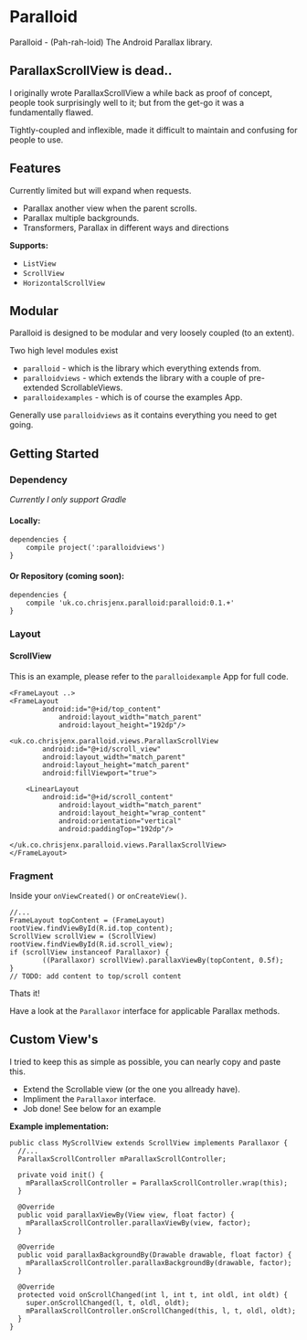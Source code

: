 Paralloid
=========

Paralloid - (Pah-rah-loid) The Android Parallax library.

ParallaxScrollView is dead..
----------------------------

I originally wrote ParallaxScrollView a while back as proof of concept, people took surprisingly well to it;
but from the get-go it was a fundamentally flawed.

Tightly-coupled and inflexible, made it difficult to maintain and confusing for people to use.

Features
--------

Currently limited but will expand when requests.

+ Parallax another view when the parent scrolls.
+ Parallax multiple backgrounds.
+ Transformers, Parallax in different ways and directions

__Supports:__

- `ListView`
- `ScrollView`
- `HorizontalScrollView`


Modular
-------

Paralloid is designed to be modular and very loosely coupled (to an extent).

Two high level modules exist

- `paralloid` - which is the library which everything extends from.
- `paralloidviews` - which extends the library with a couple of pre-extended ScrollableViews.
- `paralloidexamples` - which is of course the examples App.

Generally use `paralloidviews` as it contains everything you need to get going.

Getting Started
---------------

### Dependency

_Currently I only support Gradle_

#### Locally:

    dependencies {
        compile project(':paralloidviews')
    }
    
#### Or Repository (coming soon):

    dependencies {
        compile 'uk.co.chrisjenx.paralloid:paralloid:0.1.+'
    }

### Layout

#### ScrollView

This is an example, please refer to the `paralloidexample` App for full code.

    <FrameLayout ..>
    <FrameLayout 
    		android:id="@+id/top_content"
               	android:layout_width="match_parent"
               	android:layout_height="192dp"/>

    <uk.co.chrisjenx.paralloid.views.ParallaxScrollView
            android:id="@+id/scroll_view"
            android:layout_width="match_parent"
            android:layout_height="match_parent"
            android:fillViewport="true">

        <LinearLayout
        	android:id="@+id/scroll_content"
                android:layout_width="match_parent"
                android:layout_height="wrap_content"
                android:orientation="vertical"
                android:paddingTop="192dp"/>
                
    </uk.co.chrisjenx.paralloid.views.ParallaxScrollView>
    </FrameLayout>
    
    
### Fragment

Inside your `onViewCreated()` or `onCreateView()`.

    //...
    FrameLayout topContent = (FrameLayout) rootView.findViewById(R.id.top_content);
    ScrollView scrollView = (ScrollView) rootView.findViewById(R.id.scroll_view);
    if (scrollView instanceof Parallaxor) {
            ((Parallaxor) scrollView).parallaxViewBy(topContent, 0.5f);
    }
    // TODO: add content to top/scroll content
    
    
Thats it!

Have a look at the `Parallaxor` interface for applicable Parallax methods.
    

Custom View's
-------------

I tried to keep this as simple as possible, you can nearly copy and paste this.

- Extend the Scrollable view (or the one you allready have).
- Impliment the `Parallaxor` interface.
- Job done! See below for an example

__Example implementation:__
    
    public class MyScrollView extends ScrollView implements Parallaxor {
      //...
      ParallaxScrollController mParallaxScrollController;
      
      private void init() {
        mParallaxScrollController = ParallaxScrollController.wrap(this);
      }
      
      @Override
      public void parallaxViewBy(View view, float factor) {
        mParallaxScrollController.parallaxViewBy(view, factor);
      }
      
      @Override
      public void parallaxBackgroundBy(Drawable drawable, float factor) {
        mParallaxScrollController.parallaxBackgroundBy(drawable, factor);
      }
      
      @Override
      protected void onScrollChanged(int l, int t, int oldl, int oldt) {
        super.onScrollChanged(l, t, oldl, oldt);
        mParallaxScrollController.onScrollChanged(this, l, t, oldl, oldt);
      }
    }
    
    
